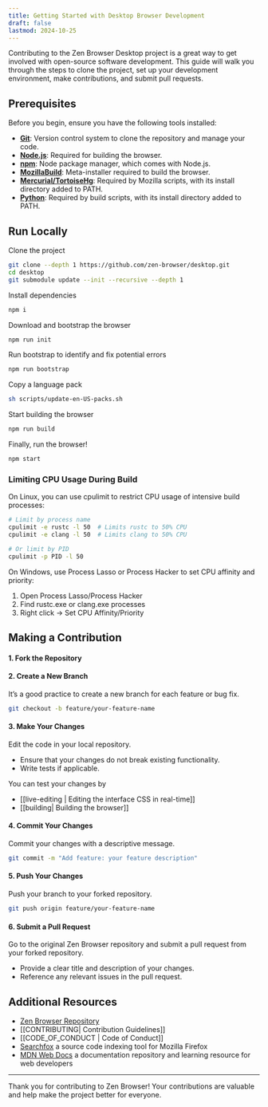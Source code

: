 ```yaml
---
title: Getting Started with Desktop Browser Development
draft: false
lastmod: 2024-10-25
---
```


Contributing to the Zen Browser Desktop project is a great way to get involved with open-source software development. This guide will walk you through the steps to clone the project, set up your development environment, make contributions, and submit pull requests.

## Prerequisites

Before you begin, ensure you have the following tools installed:

- [**Git**](https://git-scm.com/): Version control system to clone the repository and manage your code.
- [**Node.js**](https://nodejs.org/): Required for building the browser.
- [**npm**](https://www.npmjs.com/): Node package manager, which comes with Node.js.
- [**MozillaBuild**](https://wiki.mozilla.org/MozillaBuild): Meta-installer required to build the browser.
- [**Mercurial/TortoiseHg**](https://www.mercurial-scm.org/downloads): Required by Mozilla scripts, with its install directory added to PATH.
- [**Python**](https://www.python.org/): Required by build scripts, with its install directory added to PATH.

## Run Locally

Clone the project

```bash
git clone --depth 1 https://github.com/zen-browser/desktop.git
cd desktop
git submodule update --init --recursive --depth 1
```

Install dependencies

```bash
npm i
```

Download and bootstrap the browser

```bash
npm run init
```

Run bootstrap to identify and fix potential errors

```bash
npm run bootstrap
```

Copy a language pack
```bash
sh scripts/update-en-US-packs.sh
```

Start building the browser

```bash
npm run build
```

Finally, run the browser!

```bash
npm start
```

### Limiting CPU Usage During Build

On Linux, you can use cpulimit to restrict CPU usage of intensive build processes:

```bash
# Limit by process name
cpulimit -e rustc -l 50  # Limits rustc to 50% CPU
cpulimit -e clang -l 50  # Limits clang to 50% CPU

# Or limit by PID
cpulimit -p PID -l 50
```

On Windows, use Process Lasso or Process Hacker to set CPU affinity and priority:
1. Open Process Lasso/Process Hacker
2. Find rustc.exe or clang.exe processes
3. Right click -> Set CPU Affinity/Priority


## Making a Contribution

#### 1. Fork the Repository

#### 2. Create a New Branch
It’s a good practice to create a new branch for each feature or bug fix.

```bash
git checkout -b feature/your-feature-name
```

#### 3. Make Your Changes
Edit the code in your local repository.
- Ensure that your changes do not break existing functionality.
- Write tests if applicable.

You can test your changes by
- [[live-editing | Editing the interface CSS in real-time]]
- [[building| Building the browser]]

#### 4. Commit Your Changes
Commit your changes with a descriptive message.

```bash
git commit -m "Add feature: your feature description"
```

#### 5. Push Your Changes
Push your branch to your forked repository.

```bash
git push origin feature/your-feature-name
```

#### 6. Submit a Pull Request
Go to the original Zen Browser repository and submit a pull request from your forked repository.

- Provide a clear title and description of your changes.
- Reference any relevant issues in the pull request.

## Additional Resources

- [Zen Browser Repository](https://github.com/zen-browser/desktop)
- [[CONTRIBUTING|  Contribution Guidelines]]
- [[CODE_OF_CONDUCT | Code of Conduct]]
- [Searchfox](https://searchfox.org/)  a source code indexing tool for Mozilla Firefox
- [MDN Web Docs](https://developer.mozilla.org/)  a documentation repository and learning resource for web developers

---

Thank you for contributing to Zen Browser! Your contributions are valuable and help make the project better for everyone.
